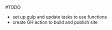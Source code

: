 #TODO

- set up gulp and update tasks to use functions
- create GH action to build and publish site
